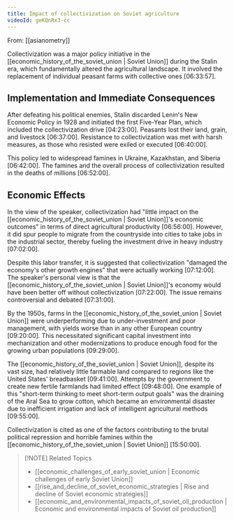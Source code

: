 ```yaml
---
title: Impact of collectivization on Soviet agriculture
videoId: geKQnRx3-cc
---
```


From: [[asianometry]] <br/> 

Collectivization was a major policy initiative in the [[economic_history_of_the_soviet_union | Soviet Union]] during the Stalin era, which fundamentally altered the agricultural landscape. It involved the replacement of individual peasant farms with collective ones <a class="yt-timestamp" data-t="06:33:57">[06:33:57]</a>.

## Implementation and Immediate Consequences
After defeating his political enemies, Stalin discarded Lenin's New Economic Policy in 1928 and initiated the first Five-Year Plan, which included the collectivization drive <a class="yt-timestamp" data-t="04:23:00">[04:23:00]</a>. Peasants lost their land, grain, and livestock <a class="yt-timestamp" data-t="06:37:00">[06:37:00]</a>. Resistance to collectivization was met with harsh measures, as those who resisted were exiled or executed <a class="yt-timestamp" data-t="06:40:00">[06:40:00]</a>.

This policy led to widespread famines in Ukraine, Kazakhstan, and Siberia <a class="yt-timestamp" data-t="06:42:00">[06:42:00]</a>. The famines and the overall process of collectivization resulted in the deaths of millions <a class="yt-timestamp" data-t="06:52:00">[06:52:00]</a>.

## Economic Effects
In the view of the speaker, collectivization had "little impact on the [[economic_history_of_the_soviet_union | Soviet Union]]'s economic outcomes" in terms of direct agricultural productivity <a class="yt-timestamp" data-t="06:56:00">[06:56:00]</a>. However, it did spur people to migrate from the countryside into cities to take jobs in the industrial sector, thereby fueling the investment drive in heavy industry <a class="yt-timestamp" data-t="07:02:00">[07:02:00]</a>.

Despite this labor transfer, it is suggested that collectivization "damaged the economy's other growth engines" that were actually working <a class="yt-timestamp" data-t="07:12:00">[07:12:00]</a>. The speaker's personal view is that the [[economic_history_of_the_soviet_union | Soviet Union]]'s economy would have been better off without collectivization <a class="yt-timestamp" data-t="07:22:00">[07:22:00]</a>. The issue remains controversial and debated <a class="yt-timestamp" data-t="07:31:00">[07:31:00]</a>.

By the 1950s, farms in the [[economic_history_of_the_soviet_union | Soviet Union]] were underperforming due to under-investment and poor management, with yields worse than in any other European country <a class="yt-timestamp" data-t="09:20:00">[09:20:00]</a>. This necessitated significant capital investment into mechanization and other modernizations to produce enough food for the growing urban populations <a class="yt-timestamp" data-t="09:29:00">[09:29:00]</a>.

The [[economic_history_of_the_soviet_union | Soviet Union]], despite its vast size, had relatively little farmable land compared to regions like the United States' breadbasket <a class="yt-timestamp" data-t="09:41:00">[09:41:00]</a>. Attempts by the government to create new fertile farmlands had limited effect <a class="yt-timestamp" data-t="09:48:00">[09:48:00]</a>. One example of this "short-term thinking to meet short-term output goals" was the draining of the Aral Sea to grow cotton, which became an environmental disaster due to inefficient irrigation and lack of intelligent agricultural methods <a class="yt-timestamp" data-t="09:55:00">[09:55:00]</a>.

Collectivization is cited as one of the factors contributing to the brutal political repression and horrible famines within the [[economic_history_of_the_soviet_union | Soviet Union]] <a class="yt-timestamp" data-t="15:50:00">[15:50:00]</a>.

> [!NOTE] Related Topics
> *   [[economic_challenges_of_early_soviet_union | Economic challenges of early Soviet Union]]
> *   [[rise_and_decline_of_soviet_economic_strategies | Rise and decline of Soviet economic strategies]]
> *   [[economic_and_environmental_impacts_of_soviet_oil_production | Economic and environmental impacts of Soviet oil production]]